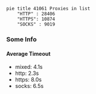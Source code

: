 
```mermaid
pie title 41061 Proxies in list
    "HTTP" : 28406
    "HTTPS": 10874
    "SOCKS" : 9019
```

### Some Info
#### Average Timeout

- mixed: 4.1s
- http: 2.3s
- https: 8.0s
- socks: 6.5s